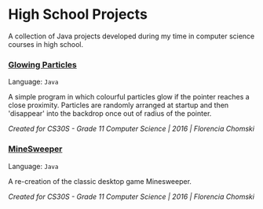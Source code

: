 # High School Projects
A collection of Java projects developed during my time in computer science courses in high school. 

### [Glowing Particles](https://github.com/fchomski/HighSchool-Projects/tree/master/Glowing%20Particles)
Language: ```Java```  

A simple program in which colourful particles glow if the pointer reaches a close proximity. Particles are randomly arranged at startup and then 'disappear' into the backdrop once out of radius of the pointer.

_Created for CS30S - Grade 11 Computer Science | 2016 | Florencia Chomski_

### [MineSweeper](https://github.com/fchomski/HighSchool-Projects/tree/master/Minesweeper)
Language: ```Java```  

A re-creation of the classic desktop game Minesweeper.

_Created for CS30S - Grade 11 Computer Science | 2016 | Florencia Chomski_
